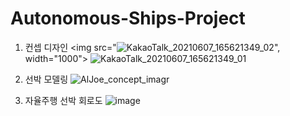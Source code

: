 # Autonomous-Ships-Project

1. 컨셉 디자인
<img src="![KakaoTalk_20210607_165621349_02](https://user-images.githubusercontent.com/48241432/121631869-de76fd80-caba-11eb-9a50-92c6db668e4a.jpg)", width="1000">
![KakaoTalk_20210607_165621349_01](https://user-images.githubusercontent.com/48241432/121632183-81c81280-cabb-11eb-9dc1-54577e54cc76.jpg)


2. 선박 모델링
![AlJoe_concept_imagr](https://user-images.githubusercontent.com/48241432/121631891-e8006580-caba-11eb-81ce-842ff6e8f27a.jpg)

3. 자율주행 선박 회로도
![image](https://user-images.githubusercontent.com/48241432/121631779-b38ca980-caba-11eb-9404-4c04b5fae526.png)


